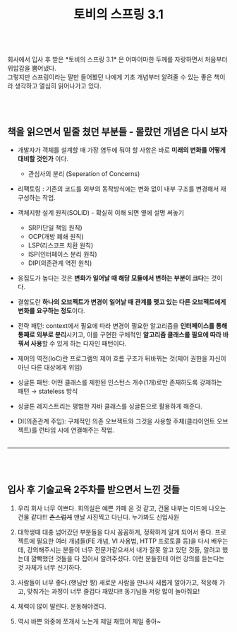 ﻿---
layout: post
title: "토비의 스프링 3.1"
---
<br/>
회사에서 입사 후 받은 *토비의 스프링 3.1* 은 어마어마한 두께를 자랑하면서 처음부터 위압감을 뿜어냈다. <br/>
그렇지만 스프링이라는 말만 들어봤던 나에게 기초 개념부터 알려줄 수 있는 좋은 책이라 생각하고 열심히 읽어나가고 있다.


<br/><br/>
## 책을 읽으면서 밑줄 쳤던 부분들 - 몰랐던 개념은 다시 보자


- 개발자가 객체를 설계할 때 가장 염두에 둬야 할 사항은 바로 **미래의 변화를 어떻게 대비할 것인가** 이다.
  -  관심사의 분리 (Seperation of Concerns)
- 리팩토링 : 기존의 코드를 외부의 동작방식에는 변화 없이 내부 구조를 변경해서 재구성하는 작업.

- 객체지향 설계 원칙(SOLID) - 확실히 이해 되면 옆에 설명 써놓기
    - SRP(단일 책임 원칙)
    - OCP(개방 폐쇄 원칙)
    - LSP(리스코프 치환 원칙)
    - ISP(인터페이스 분리 원칙)
    - DIP(의존관계 역전 원칙)
- 응집도가 높다는 것은 **변화가 일어날 때 해당 모듈에서 변하는 부분이 크다**는 것이다.
- 결합도란 **하나의 오브젝트가 변경이 일어날 때 관계를 맺고 있는 다른 오브젝트에게 변화를 요구하는 정도**이다.
- 전략 패턴: context에서 필요에 따라 변경이 필요한 알고리즘을 **인터페이스를 통해 통째로 외부로 분리**시키고, 이를 구현한 구체적인 **알고리즘 클래스를 필요에 따라 바꿔서 사용**할 수 있게 하는 디자인 패턴이다.
- 제어의 역전(IoC)란 프로그램의 제어 흐름 구조가 뒤바뀌는 것(제어 권한을 자신이 아닌 다른 대상에게 위임)
- 싱글톤 패턴: 어떤 클래스를 제한된 인스턴스 개수(1개)로만 존재하도록 강제하는 패턴 → stateless 방식
- 싱글톤 레지스트리는 평범한 자바 클래스를 싱글톤으로 활용하게 해준다.
- DI(의존관계 주입): 구체적인 의존 오브젝트와 그것을 사용할 주체(클라이언트 오브젝트)를 런타임 시에 연결해주는 작업.
<br/><br/>
********************************************************
<br/><br/>
## 입사 후 기술교육 2주차를 받으면서 느낀 것들
1. 우리 회사 너무 이쁘다. 회의실은 예쁜 카페 온 것 같고, 건물 내부는 미드에 나오는 건물 같다!!! ~~촌스럽게~~ 맨날 사진찍고 다닌다. 누가봐도 신입사원

2. 대학생때 대충 넘어갔던 부분들을 다시 꼼꼼하게, 정확하게 알게 되어서 좋다. 프로젝트에 필요한 여러 개념들(FE 개념, VI 사용법, HTTP 프로토콜 등)을 다시 배우는데, 강의해주시는 분들이 너무 전문가같으셔서 내가 잘못 알고 있던 것들, 알려고 했는데 깜빡했던 것들을 다 집어서 알려주셨다. 이런 분들한테 이런 강의를 듣는다는 것 자체가 너무 신기하다.
3. 사람들이 너무 좋다.(햇님반 짱) 새로운 사람을 만나서 새롭게 알아가고, 적응해 가고, 맞춰가는 과정이 너무 즐겁다 재밌다!! 동기님들 저랑 많이 놀아줘요!
4. 체력이 많이 딸린다. 운동해야겠다.
5. 역시 바쁜 와중에 쪼개서 노는게 제일 재밌어 제일 좋아~
